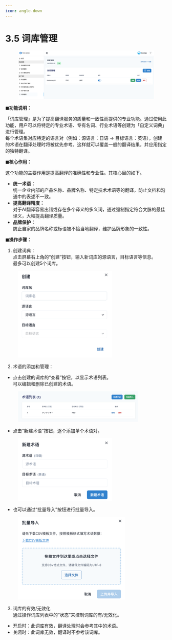 ```yaml
---
icon: angle-down
---
```


# 3.5 词库管理

<figure><img src="../../.gitbook/assets/image.png" alt=""><figcaption></figcaption></figure>

**◼︎功能说明：**

「词库管理」是为了提高翻译服务的质量和一致性而提供的专业功能。通过使用此功能，用户可以将特定的专业术语、专有名词、行业术语等创建为「自定义词典」进行管理。\
每个术语集对应特定的语言对（例如：源语言：日语 -> 目标语言：英语），创建的术语在翻译处理时将被优先参考。这样就可以覆盖一般的翻译结果，并应用指定的独特翻译。



**◼︎核心作用：**

这个功能的主要作用是提高翻译的准确性和专业性。其核心目的如下。

* **统一术语：**\
  统一企业内部的产品名称、品牌名称、特定技术术语等的翻译，防止文档和沟通中的表述不一致。
* **提高翻译精度：**\
  对于AI翻译容易出错或存在多个译义的多义词，通过强制指定符合文脉的最佳译义，大幅提高翻译质量。
* **品牌保护：**\
  防止自家的品牌名称或标语被不恰当地翻译，维护品牌形象的一致性。



**◼︎操作步骤：**

1. 创建词典：\
   点击屏幕右上角的“创建”按钮，输入新词库的源语言，目标语言等信息。\
   最多可以创建5个词库。

<div align="left"><figure><img src="../../.gitbook/assets/image (1).png" alt="" width="293"><figcaption></figcaption></figure></div>



2. 术语的添加和管理：

* 点击创建的词库的“查看”按钮，以显示术语列表。\
  可以编辑和删除已创建的术语。

<div align="left"><figure><img src="../../.gitbook/assets/image (2).png" alt="" width="375"><figcaption></figcaption></figure></div>

* 点击“新建术语”按钮，逐个添加单个术语对。

<div align="left"><figure><img src="../../.gitbook/assets/image (3).png" alt="" width="293"><figcaption></figcaption></figure></div>

* 也可以通过“批量导入”按钮进行批量导入。

<div align="left"><figure><img src="../../.gitbook/assets/image (4).png" alt="" width="334"><figcaption></figcaption></figure></div>



3. 词库的有效/无效化\
   通过操作词库列表中的“状态”来控制词库的有/无效化。

* 开启时：此词库有效，翻译处理时会参考其中的术语。
* 关闭时：此词库无效，翻译时不参考该词库。

